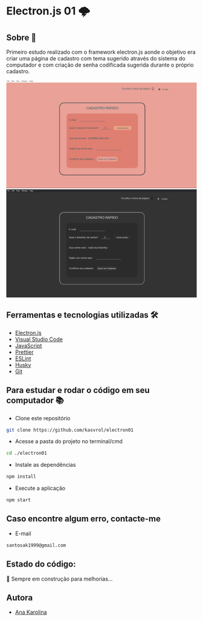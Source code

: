 <h1>Electron.js 01 🌩</h1>

<h2>Sobre 🧐</h2>
    <p text-aling = justify>Primeiro estudo realizado com o framework electron.js aonde o objetivo era criar uma página de cadastro com tema sugerido através do sistema do computador e com criação de senha codificada sugerida durante o próprio cadastro.</p>
    
![Print 01](https://github.com/kasvrol/electron01/blob/main/src/tema-claro.png)
![Print 02](https://github.com/kasvrol/electron01/blob/main/src/tema-escuro.png)

<h2>Ferramentas e tecnologias utilizadas 🛠</h2>

- [Electron.js](https://www.electronjs.org/)
- [Visual Studio Code](https://code.visualstudio.com/)
- [JavaScript](https://www.javascript.com/)
- [Prettier](https://prettier.io/)
- [ESLint ](https://eslint.org/)
- [Husky](https://www.npmjs.com/package/husky)
- [Git](https://git-scm.com/)

## Para estudar e rodar o código em seu computador 📚

* Clone este repositório
```bash
git clone https://github.com/kasvrol/electron01
```
* Acesse a pasta do projeto no terminal/cmd
```bash
cd ./electron01
```
* Instale as dependências
```bash
npm install
```
* Execute a aplicação 
```bash
npm start
```
## Caso encontre algum erro, contacte-me

* E-mail
```bash
santosak1999@gmail.com
```

## Estado do código:
<p>🚧 Sempre em construção para melhorias... </p>

<h2>Autora</h2>

- [Ana Karolina](https://github.com/kasvrol)
